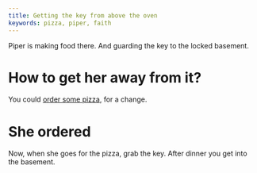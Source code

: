 ```yaml
---
title: Getting the key from above the oven
keywords: pizza, piper, faith
---
```


Piper is making food there. And guarding the key to the locked basement.

# How to get her away from it?
You could [order some pizza](010-pizza.md), for a change.

# She ordered
Now, when she goes for the pizza, grab the key. After dinner you get into the basement.

